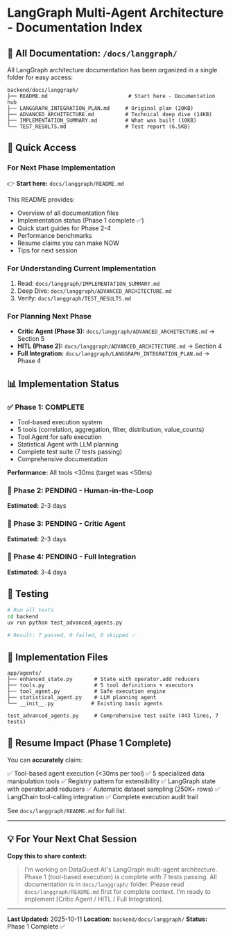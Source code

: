 # LangGraph Multi-Agent Architecture - Documentation Index

## 📂 All Documentation: `/docs/langgraph/`

All LangGraph architecture documentation has been organized in a single folder for easy access:

```
backend/docs/langgraph/
├── README.md                          # Start here - Documentation hub
├── LANGGRAPH_INTEGRATION_PLAN.md     # Original plan (20KB)
├── ADVANCED_ARCHITECTURE.md          # Technical deep dive (14KB)
├── IMPLEMENTATION_SUMMARY.md         # What was built (10KB)
└── TEST_RESULTS.md                   # Test report (6.5KB)
```

## 🚀 Quick Access

### For Next Phase Implementation
👉 **Start here:** `docs/langgraph/README.md`

This README provides:
- Overview of all documentation files
- Implementation status (Phase 1 complete ✅)
- Quick start guides for Phase 2-4
- Performance benchmarks
- Resume claims you can make NOW
- Tips for next session

### For Understanding Current Implementation
1. Read: `docs/langgraph/IMPLEMENTATION_SUMMARY.md`
2. Deep Dive: `docs/langgraph/ADVANCED_ARCHITECTURE.md`
3. Verify: `docs/langgraph/TEST_RESULTS.md`

### For Planning Next Phase
- **Critic Agent (Phase 3):** `docs/langgraph/ADVANCED_ARCHITECTURE.md` → Section 5
- **HITL (Phase 2):** `docs/langgraph/ADVANCED_ARCHITECTURE.md` → Section 4
- **Full Integration:** `docs/langgraph/LANGGRAPH_INTEGRATION_PLAN.md` → Phase 4

## 📊 Implementation Status

### ✅ Phase 1: COMPLETE
- Tool-based execution system
- 5 tools (correlation, aggregation, filter, distribution, value_counts)
- Tool Agent for safe execution
- Statistical Agent with LLM planning
- Complete test suite (7 tests passing)
- Comprehensive documentation

**Performance:** All tools <30ms (target was <50ms)

### 🔲 Phase 2: PENDING - Human-in-the-Loop
**Estimated:** 2-3 days

### 🔲 Phase 3: PENDING - Critic Agent
**Estimated:** 2-3 days

### 🔲 Phase 4: PENDING - Full Integration
**Estimated:** 3-4 days

## 🧪 Testing

```bash
# Run all tests
cd backend
uv run python test_advanced_agents.py

# Result: 7 passed, 0 failed, 0 skipped ✅
```

## 📝 Implementation Files

```
app/agents/
├── enhanced_state.py       # State with operator.add reducers
├── tools.py                # 5 tool definitions + executors
├── tool_agent.py           # Safe execution engine
├── statistical_agent.py    # LLM planning agent
└── __init__.py            # Existing basic agents

test_advanced_agents.py     # Comprehensive test suite (443 lines, 7 tests)
```

## 🎯 Resume Impact (Phase 1 Complete)

You can **accurately** claim:

✅ Tool-based agent execution (<30ms per tool)
✅ 5 specialized data manipulation tools
✅ Registry pattern for extensibility
✅ LangGraph state with operator.add reducers
✅ Automatic dataset sampling (250K+ rows)
✅ LangChain tool-calling integration
✅ Complete execution audit trail

See `docs/langgraph/README.md` for full list.

---

## 💡 For Your Next Chat Session

**Copy this to share context:**

> I'm working on DataQuest AI's LangGraph multi-agent architecture. Phase 1 (tool-based execution) is complete with 7 tests passing. All documentation is in `docs/langgraph/` folder. Please read `docs/langgraph/README.md` first for complete context. I'm ready to implement [Critic Agent / HITL / Full Integration].

---

**Last Updated:** 2025-10-11
**Location:** `backend/docs/langgraph/`
**Status:** Phase 1 Complete ✅
